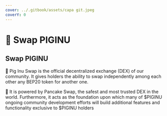 ```yaml
---
cover: ../.gitbook/assets/capa git.jpeg
coverY: 0
---
```


# 🐽 Swap PIGINU

## Swap PIGINU

🐷 Pig Inu Swap is the official decentralized exchange (DEX) of our community. It gives holders the ability to swap independently among each other any BEP20 token for another one.

🐷 It is powered by Pancake Swap, the safest and most trusted DEX in the world. Furthermore, it acts as the foundation upon which many of $PIGINU ongoing community development efforts will build additional features and functionality exclusive to $PIGINU holders

<figure><img src="../.gitbook/assets/Captura de Tela 2023-04-02 às 19.02.28.png" alt=""><figcaption></figcaption></figure>

